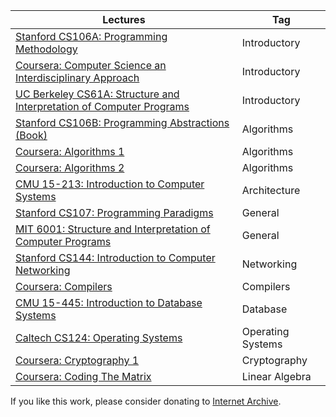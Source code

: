 | Lectures | Tag |
| --- | --- |
| [Stanford CS106A: Programming Methodology](https://archive.org/details/stanford-cs106a-programming-methodology) | Introductory |
| [Coursera: Computer Science an Interdisciplinary Approach](https://archive.org/details/coursera-computer-science-an-interdisciplinary-approach) | Introductory |
| [UC Berkeley CS61A: Structure and Interpretation of Computer Programs](https://archive.org/details/uc-berkeley-cs61a-structure-and-interpretation-of-computer-programs) | Introductory |
| [Stanford CS106B: Programming Abstractions (Book)](https://archive.org/details/stanford-cs106b-programming-abstractions) | Algorithms |
| [Coursera: Algorithms 1](https://archive.org/details/coursera-algorithms-1) | Algorithms |
| [Coursera: Algorithms 2](https://archive.org/details/coursera-algorithms-2) | Algorithms |
| [CMU 15-213: Introduction to Computer Systems](https://archive.org/details/cmu-15-213-introduction-to-computer-systems) | Architecture |
| [Stanford CS107: Programming Paradigms](https://archive.org/details/stanford-cs107-programming-paradigms) | General |
| [MIT 6001: Structure and Interpretation of Computer Programs](https://archive.org/details/mit-6001-structure-and-interpretation-of-computer-programs) | General |
| [Stanford CS144: Introduction to Computer Networking](https://archive.org/details/stanford-cs144-introduction-to-computer-networking) | Networking |
| [Coursera: Compilers](https://archive.org/details/coursera-compilers) | Compilers |
| [CMU 15-445: Introduction to Database Systems](https://archive.org/details/cmu-15-445-introduction-to-database-systems) | Database |
| [Caltech CS124: Operating Systems](https://archive.org/details/caltech-cs124-operating-systems) | Operating Systems |
| [Coursera: Cryptography 1](https://archive.org/details/coursera-cryptography-1) | Cryptography |
| [Coursera: Coding The Matrix](https://archive.org/details/coursera-coding-the-matrix) | Linear Algebra |

If you like this work, please consider donating to [Internet Archive](https://archive.org/donate).
